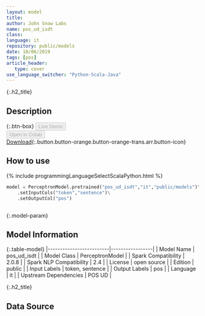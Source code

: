 ```yaml
---
layout: model
title: 
author: John Snow Labs
name: pos_ud_isdt
class: 
language: it
repository: public/models
date: 10/06/2019
tags: [pos]
article_header:
   type: cover
use_language_switcher: "Python-Scala-Java"
---
```


{:.h2_title}
## Description 




{:.btn-box}
<button class="button button-orange" disabled>Live Demo</button><br/><button class="button button-orange" disabled>Open in Colab</button><br/>[Download](https://s3.amazonaws.com/auxdata.johnsnowlabs.com/public/models/pos_ud_isdt_it_2.0.8_2.4_1560168427464.zip){:.button.button-orange.button-orange-trans.arr.button-icon}<br/>

## How to use 
<div class="tabs-box" markdown="1">

{% include programmingLanguageSelectScalaPython.html %}

```python
model = PerceptronModel.pretrained("pos_ud_isdt","it","public/models")\
	.setInputCols("token","sentence")\
	.setOutputCol("pos")
```

```scala

```
</div>



{:.model-param}
## Model Information

{:.table-model}
|-------------------------|-----------------|
| Model Name              | pos_ud_isdt     |
| Model Class             | PerceptronModel |
| Spark Compatibility     | 2.0.8           |
| Spark NLP Compatibility | 2.4             |
| License                 | open source     |
| Edition                 | public          |
| Input Labels            | token, sentence |
| Output Labels           | pos             |
| Language                | it              |
| Upstream Dependencies   | POS UD          |




{:.h2_title}
## Data Source


